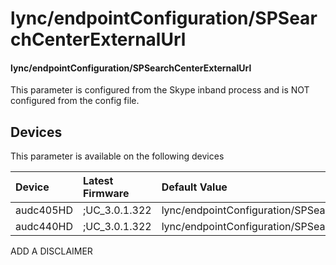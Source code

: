 ﻿---
description: lync/endpointConfiguration/SPSearchCenterExternalUrl
search:
    keywords: ['lync','endpointConfiguration','SPSearchCenterExternalUrl']
---

# lync/endpointConfiguration/SPSearchCenterExternalUrl

#### lync/endpointConfiguration/SPSearchCenterExternalUrl

This parameter is configured from the Skype inband process and is NOT configured from the config file.



## Devices
This parameter is available on the following devices

| Device | Latest Firmware | Default Value |
|:---|:---|:---|
| audc405HD | ;UC_3.0.1.322 | lync/endpointConfiguration/SPSearchCenterExternalUrl= 
| audc440HD | ;UC_3.0.1.322 | lync/endpointConfiguration/SPSearchCenterExternalUrl= 

ADD A DISCLAIMER
